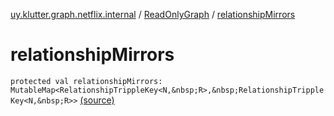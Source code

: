 [uy.klutter.graph.netflix.internal](../index.md) / [ReadOnlyGraph](index.md) / [relationshipMirrors](.)


# relationshipMirrors
`protected val relationshipMirrors: MutableMap<RelationshipTrippleKey<N,&nbsp;R>,&nbsp;RelationshipTrippleKey<N,&nbsp;R>>` [(source)](https://github.com/kohesive/klutter/blob/master/netflix-graph-jdk6/src/main/kotlin/uy/klutter/graph/netflix/internal/Graph.kt#L24)


